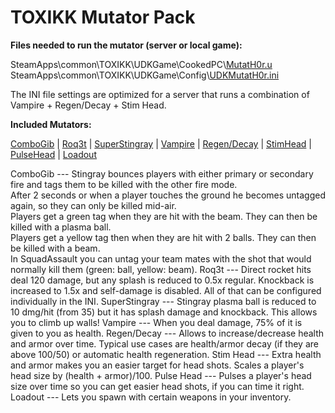 TOXIKK Mutator Pack
===


**Files needed to run the mutator (server or local game):**

SteamApps\\common\\TOXIKK\\UDKGame\\CookedPC\\[MutatH0r.u](http://toxikk.beham.biz/toxikkredirect/MutatH0r.u)
SteamApps\\common\\TOXIKK\\UDKGame\\Config\\[UDKMutatH0r.ini](http://toxikk.beham.biz/toxikkredirect/UDKMutatH0r.ini)

The INI file settings are optimized for a server that runs a combination of Vampire + Regen/Decay + Stim Head.

**Included Mutators:**

<a href="#ComboGib">ComboGib</a>
| <a href="#Roq3t">Roq3t</a>
| <a href="#SuperStingray">SuperStingray</a>
| <a href="#Vampire">Vampire</a>
| <a href="#RegenDecay">Regen/Decay</a>
| <a href="#StimHead">StimHead</a>
| <a href="#PulseHead">PulseHead</a>
| <a href="#Loadout">Loadout</a>
<p>


<a name="ComboGib"/>
ComboGib
---
Stingray bounces players with either primary or secondary fire and tags them to be killed with the other fire mode.
<br>After 2 seconds or when a player touches the ground he becomes untagged again, so they can only be killed mid-air.
<br>Players get a green tag when they are hit with the beam. They can then be killed with a plasma ball.
<br>Players get a yellow tag then when they are hit with 2 balls. They can then be killed with a beam.
<br>In SquadAssault you can untag your team mates with the shot that would normally kill them (green: ball, yellow: beam).


<a name="Roq3t"/>
Roq3t
---
Direct rocket hits deal 120 damage, but any splash is reduced to 0.5x regular.
Knockback is increased to 1.5x and self-damage is disabled.
All of that can be configured individually in the INI.


<a name="SuperStingray"/>
SuperStingray
---
Stingray plasma ball is reduced to 10 dmg/hit (from 35) but it has splash damage and knockback.
This allows you to climb up walls!


<a name="Vampire"/>
Vampire
---
When you deal damage, 75% of it is given to you as health.


<a name="RegenDecay"/>
Regen/Decay
---
Allows to increase/decrease health and armor over time.
Typical use cases are health/armor decay (if they are above 100/50) or automatic health regeneration.


<a name="StimHead"/>
Stim Head
---
Extra health and armor makes you an easier target for head shots.
Scales a player's head size by (health + armor)/100.


<a name="PulseHead"/>
Pulse Head
---
Pulses a player's head size over time so you can get easier head shots, if you can time it right.


<a name="Loadout"/>
Loadout
---
Lets you spawn with certain weapons in your inventory.

